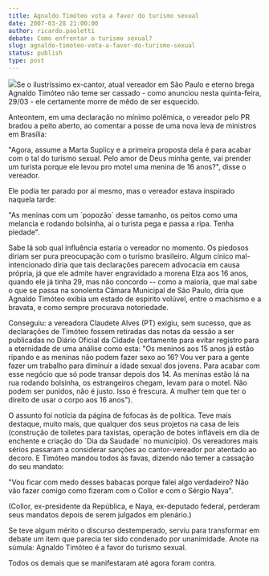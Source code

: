```yaml
---
title: Agnaldo Timóteo vota a favor do turismo sexual
date: 2007-03-28 21:00:00
author: ricardo.paoletti
debate: Como enfrentar o turismo sexual?
slug: agnaldo-timoteo-vota-a-favor-do-turismo-sexual
status: publish 
type: post
---
```


  
![](http://tbn0.google.com/images?q=tbn:6HTiv4UB7jli0M:http://gustavo.zip.net/images/agnaldo.jpg)Se o ilustríssimo ex-cantor, atual vereador em São Paulo e eterno brega Agnaldo Timóteo não teme ser cassado - como anunciou nesta quinta-feira, 29/03 - ele certamente morre de mêdo de ser esquecido.  
  
Anteontem, em uma declaração no mínimo polêmica, o vereador pelo PR bradou a peito aberto, ao comentar a posse de uma nova leva de ministros em Brasília:   
  
"Agora, assume a Marta Suplicy e a primeira proposta dela é para acabar com o tal do turismo sexual. Pelo amor de Deus minha gente, vai prender um turista porque ele levou pro motel uma menina de 16 anos?", disse o vereador.   
  
Ele podia ter parado por aí mesmo, mas o vereador estava inspirado naquela tarde:   
  
"As meninas com um ´popozão´ desse tamanho, os peitos como uma melancia e rodando bolsinha, aí o turista pega e passa a ripa. Tenha piedade".  
  
Sabe lá sob qual influência estaria o vereador no momento. Os piedosos diriam ser pura preocupação com o turismo brasileiro. Algum cínico mal-intencionado diria que tais declarações parecem advocacia em causa própria, já que ele admite haver engravidado a morena Elza aos 16 anos, quando ele já tinha 29, mas não concordo -- como a maioria, que mal sabe o que se passa na sonolenta Câmara Municipal de São Paulo, diria que Agnaldo Timóteo exibia um estado de espírito volúvel, entre o machismo e a bravata, e como sempre procurava notoriedade.   
  
Conseguiu: a vereadora Claudete Alves (PT) exigiu, sem sucesso, que as declarações de Timóteo fossem retiradas das notas da sessão a ser publicadas no Diário Oficial da Cidade (certamente para evitar registro para a eternidade de uma análise como esta: "Os meninos aos 15 anos já estão ripando e as meninas não podem fazer sexo ao 16? Vou ver para a gente fazer um trabalho para diminuir a idade sexual dos jovens. Para acabar com esse negócio que só pode transar depois dos 14. As meninas estão lá na rua rodando bolsinha, os estrangeiros chegam, levam para o motel. Não podem ser punidos, não é justo. Isso é frescura. A mulher tem que ter o direito de usar o corpo aos 16 anos").   
  
O assunto foi notícia da página de fofocas às de política. Teve mais destaque, muito mais, que qualquer dos seus projetos na casa de leis (construção de toiletes para taxistas, operação de botes infláveis em dia de enchente e criação do ´Dia da Saudade´ no município). Os vereadores mais sérios passaram a considerar sanções ao cantor-vereador por atentado ao decoro. E Timóteo mandou todos às favas, dizendo não temer a cassação do seu mandato:   
  
"Vou ficar com medo desses babacas porque falei algo verdadeiro? Não vão fazer comigo como fizeram com o Collor e com o Sérgio Naya".   
  
(Collor, ex-presidente da República, e Naya, ex-deputado federal, perderam seus mandatos depois de serem julgados em plenário.)  
  
Se teve algum mérito o discurso destemperado, serviu para transformar em debate um item que parecia ter sido condenado por unanimidade. Anote na súmula: Agnaldo Timóteo é a favor do turismo sexual.  
  
Todos os demais que se manifestaram até agora foram contra.
